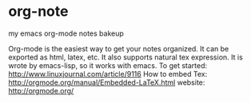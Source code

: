 org-note
========

my emacs org-mode notes bakeup

Org-mode is the easiest way to get your notes organized. 
It can be exported as html, latex, etc.
It also supports natural tex expression.
It is wrote by emacs-lisp, so it works with emacs.
To get started: http://www.linuxjournal.com/article/9116
How to embed Tex: http://orgmode.org/manual/Embedded-LaTeX.html
website: http://orgmode.org/
